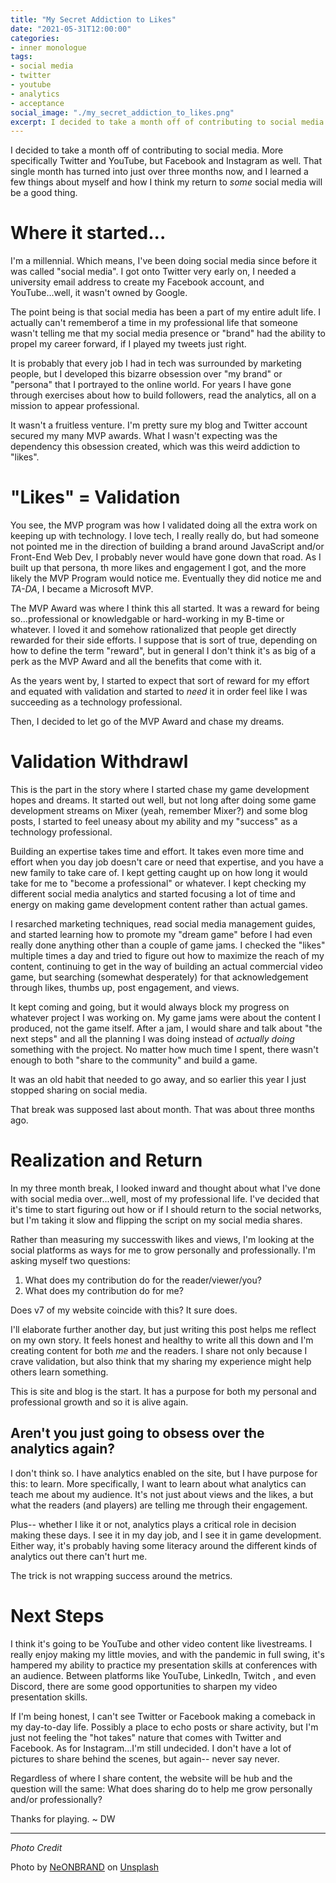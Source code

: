 ```yaml
---
title: "My Secret Addiction to Likes"
date: "2021-05-31T12:00:00"
categories:
- inner monologue
tags:
- social media
- twitter
- youtube
- analytics
- acceptance
social_image: "./my_secret_addiction_to_likes.png"
excerpt: I decided to take a month off of contributing to social media. More specifically Twitter and YouTube, but Facebook and Instagram as well. That single month has turned into just over three months now, and I learned a few things about myself and how I think my return to some social media will be a good thing.
---
```


I decided to take a month off of contributing to social media. More specifically Twitter and YouTube, but Facebook and Instagram as well. That single month has turned into just over three months now, and I learned a few things about myself and how I think my return to _some_ social media will be a good thing.

# Where it started...
I'm a millennial. Which means, I've been doing social media since before it was called "social media". I got onto Twitter very early on, I needed a university email address to create my Facebook account, and YouTube...well, it wasn't owned by Google.

The point being is that social media has been a part of my entire adult life. I actually can't rememberof a time in my professional life that someone wasn't telling me that my social media presence or "brand" had the ability to propel my career forward, if I played my tweets just right.

It is probably that every job I had in tech was surrounded by marketing people, but I developed this bizarre obsession over "my brand" or "persona" that I portrayed to the online world. For years I have gone through exercises about how to build followers, read the analytics, all on a mission to appear professional.

It wasn't a fruitless venture. I'm pretty sure my blog and Twitter account secured my many MVP awards. What I wasn't expecting was the dependency this obsession created, which was this weird addiction to "likes". 

# "Likes" = Validation
You see, the MVP program was how I validated doing all the extra work on keeping up with technology. I love tech, I really really do, but had someone not pointed me in the direction of building a brand around JavaScript and/or Front-End Web Dev, I probably never would have gone down that road. As I built up that persona, th more likes and engagement I got, and the more likely the MVP Program would notice me. Eventually they did notice me and _TA-DA_, I became a Microsoft MVP.

The MVP Award was where I think this all started. It was a reward for being so...professional or knowledgable or hard-working in my B-time or whatever. I loved it and somehow rationalized that people get directly rewarded for their side efforts. I suppose that is sort of true, depending on how to define the term "reward", but in general I don't think it's as big of a perk as the MVP Award and all the benefits that come with it.

As the years went by, I started to expect that sort of reward for my effort and equated with validation and started to _need_ it in order feel like I was succeeding as a technology professional.

Then, I decided to let go of the MVP Award and chase my dreams.

# Validation Withdrawl
This is the part in the story where I started chase my game development hopes and dreams. It started out well, but not long after doing some game development streams on Mixer (yeah, remember Mixer?) and some blog posts, I started to feel uneasy about my ability and my "success" as a technology professional.

Building an expertise takes time and effort. It takes even more time and effort when you day job doesn't care or need that expertise, and you have a new family to take care of. I kept getting caught up on how long it would take for me to "become a professional" or whatever. I kept checking my different social media analytics and started focusing a lot of time and energy on making game development content rather than actual games. 

I resarched marketing techniques, read social media management guides, and started learning how to promote my "dream game" before I had even really done anything other than a couple of game jams. I checked the "likes" multiple times a day and tried to figure out how to maximize the reach of my content, continuing to get in the way of building an actual commercial video game, but searching (somewhat desperately) for that acknowledgement through likes, thumbs up, post engagement, and views.

It kept coming and going, but it would always block my progress on whatever project I was working on. My game jams were about the content I produced, not the game itself. After a jam, I would share and talk about "the next steps" and all the planning I was doing instead of _actually doing_ something with the project. No matter how much time I spent, there wasn't enough to both "share to the community" and build a game.

It was an old habit that needed to go away, and so earlier this year I just stopped sharing on social media.

That break was supposed last about month. That was about three months ago.

# Realization and Return
In my three month break, I looked inward and thought about what I've done with social media over...well, most of my professional life. I've decided that it's time to start figuring out how or if I should return to the social networks, but I'm taking it slow and flipping the script on my social media shares.

Rather than measuring my successwith likes and views, I'm looking at the social platforms as ways for me to grow personally and professionally. I'm asking myself two questions:

1. What does my contribution do for the reader/viewer/you?
2. What does my contribution do for me?

Does v7 of my website coincide with this? It sure does. 

I'll elaborate further another day, but just writing this post helps me reflect on my own story. It feels honest and healthy to write all this down and I'm creating content for both  _me_ and the readers. I share not only because I crave validation, but also think that my sharing my experience might help others learn something.

This is site and blog is the start. It has a purpose for both my personal and professional growth and so it is alive again.

## Aren't you just going to obsess over the analytics again?
I don't think so. I have analytics enabled on the site, but I have purpose for this: to learn. More specifically, I want to learn about what analytics can teach me about my audience. It's not just about views and the likes, a but what the readers (and players) are telling me through their engagement.

Plus-- whether I like it or not, analytics plays a critical role in decision making these days. I see it in my day job, and I see it in game development. Either way, it's probably having some literacy around the different kinds of analytics out there can't hurt me. 

The trick is not wrapping success around the metrics. 

# Next Steps

I think it's going to be YouTube and other video content like livestreams. I really enjoy making my little movies, and with the pandemic in full swing, it's hampered my ability to practice my presentation skills at conferences with an audience. Between platforms like YouTube, LinkedIn, Twitch , and even Discord, there are some good opportunities to sharpen my video presentation skills.

If I'm being honest, I can't see Twitter or Facebook making a comeback in my day-to-day life. Possibly a place to echo posts or share activity, but I'm just not feeling the "hot takes" nature that comes with Twitter and Facebook. As for Instagram...I'm still undecided. I don't have a lot of pictures to share behind the scenes, but again-- never say never. 

Regardless of where I share content, the website will be hub and the question will the same: What does sharing do to help me grow personally and/or professionally?

Thanks for playing. ~ DW

---

_Photo Credit_

Photo by <a href="https://unsplash.com/@neonbrand?utm_source=unsplash&utm_medium=referral&utm_content=creditCopyText">NeONBRAND</a> on <a href="https://unsplash.com/s/photos/likes?utm_source=unsplash&utm_medium=referral&utm_content=creditCopyText">Unsplash</a>
  

 

